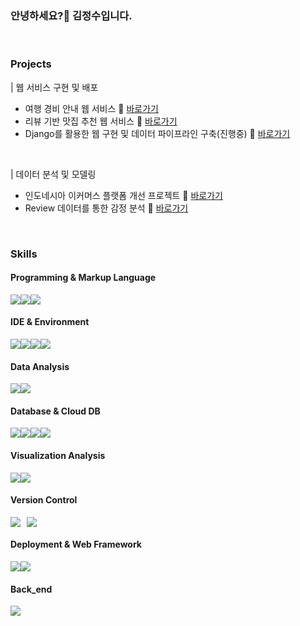 
### 안녕하세요?👋 김정수입니다.

<br>

### Projects
| 웹 서비스 구현 및 배포
- 여행 경비 안내 웹 서비스 🔗 [바로가기](https://github.com/KIMJEONGSU/js_portfolio/tree/main/travel)
- 리뷰 기반 맛집 추천 웹 서비스 🔗 [바로가기](https://github.com/KIMJEONGSU/js_portfolio/tree/main/restaurant)
- Django를 활용한 웹 구현 및 데이터 파이프라인 구축(진행중) 🔗 [바로가기](https://github.com/KIMJEONGSU/pipeline)

<br>

| 데이터 분석 및 모델링
- 인도네시아 이커머스 플랫폼 개선 프로젝트 🔗 [바로가기](https://github.com/KIMJEONGSU/js_portfolio/tree/main/ecommerce)
- Review 데이터를 통한 감정 분석 🔗 [바로가기](https://github.com/KIMJEONGSU/js_portfolio/tree/main/review)


<br>

### Skills 
<h4>Programming & Markup Language</h4>
<div style="display: flex;">
  <img src="https://img.shields.io/badge/python-3776AB?style=for-the-badge&logo=python&logoColor=white">
  <img src="https://img.shields.io/badge/javascript-F7DF1E?style=for-the-badge&logo=javascript&logoColor=white">
  <img src="https://img.shields.io/badge/html5-E34F26?style=for-the-badge&logo=html5&logoColor=white">
</div>

<h4>IDE & Environment</h4>
<div style="display: flex;">
  <img src="https://img.shields.io/badge/docker-2496ED?style=for-the-badge&logo=docker&logoColor=white">
  <img src="https://img.shields.io/badge/Visual Studio-5C2D91?style=for-the-badge&logo=docker&logoColor=white">
  <img src="https://img.shields.io/badge/Jupyter-F37626?style=for-the-badge&logo=docker&logoColor=white">
  <img src="https://img.shields.io/badge/Anaconda-44A833?style=for-the-badge&logo=docker&logoColor=white">
</div>

<h4>Data Analysis</h4>
<div style="display: flex;">
  <img src="https://img.shields.io/badge/pandas-150458?style=for-the-badge&logo=docker&logoColor=white">
  <img src="https://img.shields.io/badge/NumPy-013243?style=for-the-badge&logo=docker&logoColor=white">
</div>

<h4>Database & Cloud DB</h4>
<div style="display: flex;">
  <img src="https://img.shields.io/badge/postgresql-4169E1?style=for-the-badge&logo=postgresql&logoColor=white">
  <img src="https://img.shields.io/badge/googlecloud-4285F4?style=for-the-badge&logo=googlecloud&logoColor=white">
  <img src="https://img.shields.io/badge/mongodb-47A248?style=for-the-badge&logo=mongodb&logoColor=white">
  <img src="https://img.shields.io/badge/mysql-4479A1?style=for-the-badge&logo=mysql&logoColor=white">
</div>

<h4>Visualization Analysis</h4>
<div style="display: flex;">
  <img src="https://img.shields.io/badge/metabase-509EE3?style=for-the-badge&logo=metabase&logoColor=white">
  <img src="https://img.shields.io/badge/Looker-4285F4?style=for-the-badge&logo=metabase&logoColor=white">
</div>

<h4>Version Control</h4>
<div style="display: flex;">
  <img src="https://img.shields.io/badge/github-181717?style=for-the-badge&logo=github&logoColor=white" style="margin-right: 10px;">
  <img src="https://img.shields.io/badge/git-F05032?style=for-the-badge&logo=git&logoColor=white">
</div>

<h4>Deployment & Web Framework</h4>
<div style="display: flex;">
  <img src="https://img.shields.io/badge/flask-000000?style=for-the-badge&logo=flask&logoColor=white">
  <img src="https://img.shields.io/badge/Bootstrap-7952B3?style=for-the-badge&logo=flask&logoColor=white">
</div>

<h4>Back_end</h4>
<div style="display: flex;">
  <img src="https://img.shields.io/badge/amazonec2-FF9900?style=for-the-badge&logo=amazonec2&logoColor=white">
</div>


<!--


<img src="https://img.shields.io/badge/기술이름-#제외색상번호?style=for-the-badge&logo=아이콘이름&logoColor=white">
<img src="https://img.shields.io/badge/기술이름-#제외색상번호?style=for-the-badge&logo=아이콘이름&logoColor=white">
<img src="https://img.shields.io/badge/기술이름-#제외색상번호?style=for-the-badge&logo=아이콘이름&logoColor=white"> 
https://simpleicons.org/?q=flask


<br>

<h2>Score</h2> 

![Anurag's GitHub stats](https://github-readme-stats.vercel.app/api?username=KIMJEONGSU&show_icons=true&theme=radical)

-->

